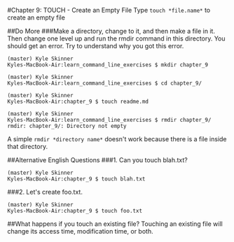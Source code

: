 #Chapter 9: TOUCH - Create an Empty File
Type `touch *file.name*` to create an empty file

##Do More
###Make a directory, change to it, and then make a file in it. Then change one level up and run the rmdir command in this directory. You should get an error. Try to understand why you got this error.
```
(master) Kyle Skinner
Kyles-MacBook-Air:learn_command_line_exercises $ mkdir chapter_9

(master) Kyle Skinner
Kyles-MacBook-Air:learn_command_line_exercises $ cd chapter_9/

(master) Kyle Skinner
Kyles-MacBook-Air:chapter_9 $ touch readme.md

(master) Kyle Skinner
Kyles-MacBook-Air:learn_command_line_exercises $ rmdir chapter_9/
rmdir: chapter_9/: Directory not empty
```

A simple `rmdir *directory name*` doesn't work because there is a file inside that directory.

##Alternative English Questions
###1. Can you touch blah.txt?
```
(master) Kyle Skinner
Kyles-MacBook-Air:chapter_9 $ touch blah.txt
```

###2. Let's create foo.txt.
```
(master) Kyle Skinner
Kyles-MacBook-Air:chapter_9 $ touch foo.txt
```

##What happens if you touch an existing file?
Touching an existing file will change its access time, modification time, or both.
